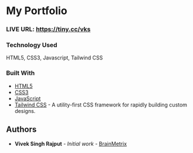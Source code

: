 # My Portfolio

### LIVE URL: https://tiny.cc/vks

### Technology Used
HTML5,
CSS3,
Javascript,
Tailwind CSS

### Built With
* [HTML5](https://developer.mozilla.org/en-US/docs/Web/Guide/HTML/HTML5/)
* [CSS3](https://developer.mozilla.org/en-US/docs/Archive/CSS3/)
* [JavaScript](https://developer.mozilla.org/en-US/docs/Web/JavaScript/)
* [Tailwind CSS](https://tailwindcss.com/) - A utility-first CSS framework for
rapidly building custom designs.

## Authors

* **Vivek Singh Rajput** - *Initial work* - [BrainMetrix](https://github.com/Brainmetrix)
